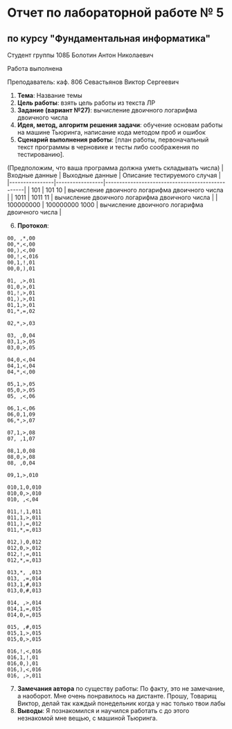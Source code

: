 # Отчет по лабораторной работе № 5
## по курсу "Фундаментальная информатика"

Студент группы 108Б Болотин Антон Николаевич

Работа выполнена

Преподаватель: каф. 806 Севастьянов Виктор Сергеевич

1. **Тема**: Название темы
2. **Цель работы**: взять цель работы из текста ЛР
3. **Задание (вариант №27)**: вычисление двоичного логарифма двоичного числа
4. **Идея, метод, алгоритм решения задачи**: обучение основам работы на машине Тьюринга, написание кода методом проб и ошибок
5. **Сценарий выполнения работы**: [план работы, первоначальный текст программы в черновике и тесты либо соображения по тестированию].

(Предположим, что ваша программа должна уметь складывать числа)
| Входные данные | Выходные данные | Описание тестируемого случая                    |
|----------------|-----------------|-------------------------------------------------|
|  101           |  101 10         | вычисление двоичного логарифма двоичного числа  |
|  1011          |  1011 11        | вычисление двоичного логарифма двоичного числа  |
| 100000000      |  100000000 1000 | вычисление двоичного логарифма двоичного числа  |


6. **Протокол**:
```
00, ,*,00
00,*,<,00
00,),<,00
00,!,<,016
00,1,!,01
00,0,),01

01, ,>,01
01,0,>,01
01,!,>,01
01,),>,01
01,1,>,01
01,*,=,02

02,*,>,03

03, ,0,04
03,1,>,05
03,0,>,05

04,0,<,04
04,1,<,04
04,*,<,00

05,1,>,05
05,0,>,05
05, ,<,06

06,1,<,06
06,0,1,09
06,*,>,07

07,1,>,08
07, ,1,07

08,1,0,08
08,0,>,08
08, ,0,04

09,1,>,010

010,1,0,010
010,0,>,010
010, ,<,04

011,!,1,011
011,1,>,011
011,),=,012
011,*,=,013

012,),0,012
012,0,>,012
012,!,=,011
012,*,=,013

013,*, ,013
013, ,=,014
013,1,#,013
013,0,#,013

014, ,>,014
014,1,=,015
014,0,=,015

015, ,#,015
015,1,>,015
015,0,>,015

016,!,<,016
016,1,!,01
016,0,),01
016,),<,016
016, ,>,011
```
7. **Замечания автора** по существу работы: По факту, это не замечание, а наоборот. Мне очень понравилось на дистанте. Прошу, Товарищ Виктор, делай так каждый понедельник когда у нас только твои лабы
8. **Выводы**: Я познакомился и научился работать с до этого незнакомой мне вещью, с машиной Тьюринга.
